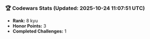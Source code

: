 ### 🏆 Codewars Stats (Updated: 2025-10-24 11:07:51 UTC)

- **Rank:** 8 kyu
- **Honor Points:** 3
- **Completed Challenges:** 1
